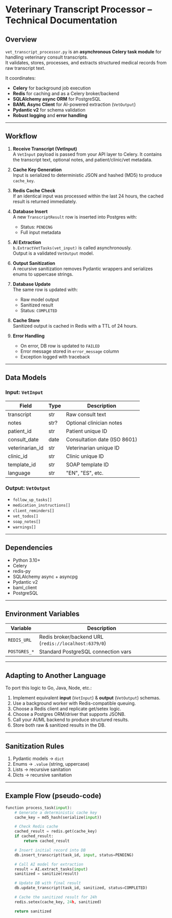 # Veterinary Transcript Processor – Technical Documentation

## Overview
`vet_transcript_processor.py` is an **asynchronous Celery task module** for handling veterinary consult transcripts.  
It validates, stores, processes, and extracts structured medical records from raw transcript text.

It coordinates:
- **Celery** for background job execution
- **Redis** for caching and as a Celery broker/backend
- **SQLAlchemy async ORM** for PostgreSQL
- **BAML Async Client** for AI-powered extraction (`VetOutput`)
- **Pydantic v2** for schema validation
- **Robust logging** and **error handling**

---

## Workflow
1. **Receive Transcript (VetInput)**  
   A `VetInput` payload is passed from your API layer to Celery. It contains the transcript text, optional notes, and patient/clinic/vet metadata.

2. **Cache Key Generation**  
   Input is serialized to deterministic JSON and hashed (MD5) to produce `cache_key`.

3. **Redis Cache Check**  
   If an identical input was processed within the last 24 hours, the cached result is returned immediately.

4. **Database Insert**  
   A new `TranscriptResult` row is inserted into Postgres with:
   - Status: `PENDING`
   - Full input metadata

5. **AI Extraction**  
   `b.ExtractVetTasks(vet_input)` is called asynchronously.  
   Output is a validated `VetOutput` model.

6. **Output Sanitization**  
   A recursive sanitization removes Pydantic wrappers and serializes enums to uppercase strings.

7. **Database Update**  
   The same row is updated with:
   - Raw model output
   - Sanitized result
   - Status: `COMPLETED`

8. **Cache Store**  
   Sanitized output is cached in Redis with a TTL of 24 hours.

9. **Error Handling**  
   - On error, DB row is updated to `FAILED`
   - Error message stored in `error_message` column
   - Exception logged with traceback

---

## Data Models

### Input: `VetInput`
| Field           | Type    | Description |
|-----------------|---------|-------------|
| transcript      | str     | Raw consult text |
| notes           | str?    | Optional clinician notes |
| patient_id      | str     | Patient unique ID |
| consult_date    | date    | Consultation date (ISO 8601) |
| veterinarian_id | str     | Veterinarian unique ID |
| clinic_id       | str     | Clinic unique ID |
| template_id     | str     | SOAP template ID |
| language        | str     | "EN", "ES", etc. |

### Output: `VetOutput`
- `follow_up_tasks[]`
- `medication_instructions[]`
- `client_reminders[]`
- `vet_todos[]`
- `soap_notes[]`
- `warnings[]`

---

## Dependencies
- Python 3.10+
- Celery
- redis-py
- SQLAlchemy async + asyncpg
- Pydantic v2
- baml_client
- PostgreSQL

---

## Environment Variables
| Variable   | Description |
|------------|-------------|
| `REDIS_URL` | Redis broker/backend URL (`redis://localhost:6379/0`) |
| `POSTGRES_*` | Standard PostgreSQL connection vars |

---

## Adapting to Another Language
To port this logic to Go, Java, Node, etc.:
1. Implement equivalent **input** (`VetInput`) & **output** (`VetOutput`) schemas.
2. Use a background worker with Redis-compatible queuing.
3. Choose a Redis client and replicate get/setex logic.
4. Choose a Postgres ORM/driver that supports JSONB.
5. Call your AI/ML backend to produce structured results.
6. Store both raw & sanitized results in the DB.

---

## Sanitization Rules
1. Pydantic models → `dict`
2. Enums → `.value` (string, uppercase)
3. Lists → recursive sanitation
4. Dicts → recursive sanitation

---

## Example Flow (pseudo-code)

```python
function process_task(input):
    # Generate a deterministic cache key
    cache_key = md5_hash(serialize(input))

    # Check Redis cache
    cached_result = redis.get(cache_key)
    if cached_result:
        return cached_result

    # Insert initial record into DB
    db.insert_transcript(task_id, input, status=PENDING)

    # Call AI model for extraction
    result = AI.extract_tasks(input)
    sanitized = sanitize(result)

    # Update DB with final result
    db.update_transcript(task_id, sanitized, status=COMPLETED)

    # Cache the sanitized result for 24h
    redis.setex(cache_key, 24h, sanitized)

    return sanitized

